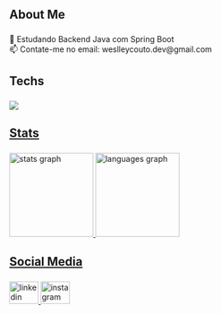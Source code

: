 <h2 align="left">About Me</h2>

###

<p align="left">🌱 Estudando Backend Java com Spring Boot<br>📫 Contate-me no email: weslleycouto.dev@gmail.com</p>

###

<h2 align="left">Techs</h2>

###

  <a href="https://skillicons.dev">
    <img src="https://skillicons.dev/icons?i=java,spring,postgres,mysql,firebase,py,django,git,github,linux,&theme=dark"
  </a>
    
###

<h2 align="left">Stats</h2>

###

<div align="left">
  <img src="https://github-readme-stats.vercel.app/api?username=llyndev&hide_title=false&hide_rank=false&show_icons=true&include_all_commits=true&count_private=true&disable_animations=false&theme=dark&locale=en&hide_border=false&order=1" height="150" alt="stats graph"  />
  <img src="https://github-readme-stats.vercel.app/api/top-langs?username=llyndev&locale=en&hide_title=false&layout=compact&card_width=320&langs_count=5&theme=dark&hide_border=false&order=2" height="150" alt="languages graph"  />
</div>

###

<h2 align="left">Social Media</h2>

###

<div align="left">
  <a href="https://www.linkedin.com/in/weslley-couto/" target="_blank">
    <img src="https://raw.githubusercontent.com/maurodesouza/profile-readme-generator/master/src/assets/icons/social/linkedin/default.svg" width="52" height="40" alt="linkedin logo"  />
  </a>
  <a href="https://www.instagram.com/_weslley03c/" target="_blank">
    <img src="https://raw.githubusercontent.com/maurodesouza/profile-readme-generator/master/src/assets/icons/social/instagram/default.svg" width="52" height="40" alt="instagram logo"  />
  </a>
</div>
